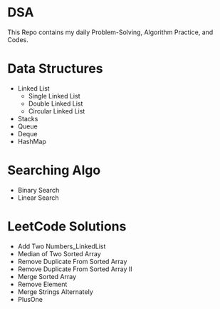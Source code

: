 

# DSA
This Repo contains my daily Problem-Solving, Algorithm Practice, and Codes.

# Data Structures
- Linked List
   - Single Linked List
   - Double Linked List
   - Circular Linked List
- Stacks
- Queue
- Deque
- HashMap

# Searching Algo
- Binary Search
- Linear Search

# LeetCode Solutions
- Add Two Numbers_LinkedList
- Median of Two Sorted Array
- Remove Duplicate From Sorted Array
- Remove Duplicate From Sorted Array II
- Merge Sorted Array
- Remove Element
- Merge Strings Alternately
- PlusOne


